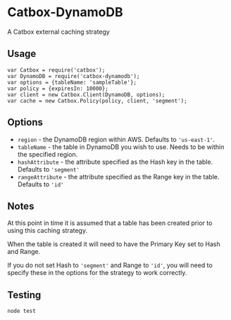 Catbox-DynamoDB
===

A Catbox external caching strategy


Usage
---
    var Catbox = require('catbox');
    var DynamoDB = require('catbox-dynamodb');
    var options = {tableName: 'sampleTable'};
    var policy = {expiresIn: 10000};
    var client = new Catbox.Client(DynamoDB, options);
    var cache = new Catbox.Policy(policy, client, 'segment');


Options
---
- `region` - the DynamoDB region within AWS. Defaults to `'us-east-1'`.
- `tableName` - the table in DynamoDB you wish to use. Needs to be within the specified region.
- `hashAttribute` - the attribute specified as the Hash key in the table. Defaults to `'segment'`
- `rangeAttribute` - the attribute specified as the Range key in the table. Defaults to `'id'`

Notes
---
At this point in time it is assumed that a table has been created prior to using this caching strategy.

When the table is created it will need to have the Primary Key set to Hash and Range.

If you do not set Hash to `'segment'` and Range to `'id'`, you will need to specify these in the options for the strategy to work correctly.

Testing
---
`node test`
